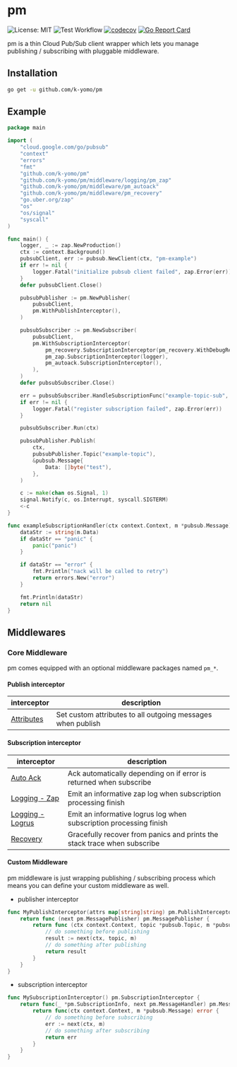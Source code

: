 # pm

![License: MIT](https://img.shields.io/badge/License-MIT-blue.svg)
![Test Workflow](https://github.com/k-yomo/pm/workflows/Test/badge.svg)
[![codecov](https://codecov.io/gh/k-yomo/pm/branch/main/graph/badge.svg)](https://codecov.io/gh/k-yomo/pm)
[![Go Report Card](https://goreportcard.com/badge/k-yomo/pm)](https://goreportcard.com/report/k-yomo/pm)

pm is a thin Cloud Pub/Sub client wrapper which lets you manage publishing / subscribing with pluggable middleware.

## Installation

```sh
go get -u github.com/k-yomo/pm
```

## Example

```go
package main

import (
	"cloud.google.com/go/pubsub"
	"context"
	"errors"
	"fmt"
	"github.com/k-yomo/pm"
	"github.com/k-yomo/pm/middleware/logging/pm_zap"
	"github.com/k-yomo/pm/middleware/pm_autoack"
	"github.com/k-yomo/pm/middleware/pm_recovery"
	"go.uber.org/zap"
	"os"
	"os/signal"
	"syscall"
)

func main() {
	logger, _ := zap.NewProduction()
	ctx := context.Background()
	pubsubClient, err := pubsub.NewClient(ctx, "pm-example")
	if err != nil {
		logger.Fatal("initialize pubsub client failed", zap.Error(err))
	}
	defer pubsubClient.Close()

	pubsubPublisher := pm.NewPublisher(
		pubsubClient,
		pm.WithPublishInterceptor(),
	)

	pubsubSubscriber := pm.NewSubscriber(
		pubsubClient,
		pm.WithSubscriptionInterceptor(
			pm_recovery.SubscriptionInterceptor(pm_recovery.WithDebugRecoveryHandler()),
			pm_zap.SubscriptionInterceptor(logger),
			pm_autoack.SubscriptionInterceptor(),
		),
	)
	defer pubsubSubscriber.Close()

	err = pubsubSubscriber.HandleSubscriptionFunc("example-topic-sub", exampleSubscriptionHandler)
	if err != nil {
		logger.Fatal("register subscription failed", zap.Error(err))
	}

	pubsubSubscriber.Run(ctx)

	pubsubPublisher.Publish(
		ctx,
		pubsubPublisher.Topic("example-topic"),
		&pubsub.Message{
			Data: []byte("test"),
		},
	)

	c := make(chan os.Signal, 1)
	signal.Notify(c, os.Interrupt, syscall.SIGTERM)
	<-c
}

func exampleSubscriptionHandler(ctx context.Context, m *pubsub.Message) error {
	dataStr := string(m.Data)
	if dataStr == "panic" {
		panic("panic")
	}

	if dataStr == "error" {
		fmt.Println("nack will be called to retry")
		return errors.New("error")
	}

	fmt.Println(dataStr)
	return nil
}
```

## Middlewares

### Core Middleware

pm comes equipped with an optional middleware packages named `pm_*`.

#### Publish interceptor

| interceptor                                                                                                | description                                                              |
|------------------------------------------------------------------------------------------------------------|--------------------------------------------------------------------------|
| [Attributes](https://pkg.go.dev/github.com/k-yomo/pm/interceptor/pm_attributes#PublishInterceptor)          | Set custom attributes to all outgoing messages when publish              |

#### Subscription interceptor

| interceptor                                                                                                       | description                                                              |
|-------------------------------------------------------------------------------------------------------------------|--------------------------------------------------------------------------|
| [Auto Ack](https://pkg.go.dev/github.com/k-yomo/pm/interceptor/pm_autoack#SubscriptionInterceptor)                 | Ack automatically depending on if error is returned when subscribe       |
| [Logging - Zap](https://pkg.go.dev/github.com/k-yomo/pm/interceptor/logging/pm_zap#SubscriptionInterceptor)        | Emit an informative zap log when subscription processing finish          |
| [Logging - Logrus](https://pkg.go.dev/github.com/k-yomo/pm/interceptor/logging/logrus_zap#SubscriptionInterceptor) | Emit an informative logrus log when subscription processing finish       |
| [Recovery](https://pkg.go.dev/github.com/k-yomo/pm/interceptor/pm_recovery#SubscriptionInterceptor)                | Gracefully recover from panics and prints the stack trace when subscribe |

#### Custom Middleware
pm middleware is just wrapping publishing / subscribing process which means you can define your custom middleware as well.
- publisher interceptor
```go
func MyPublishInterceptor(attrs map[string]string) pm.PublishInterceptor {
	return func (next pm.MessagePublisher) pm.MessagePublisher {
		return func (ctx context.Context, topic *pubsub.Topic, m *pubsub.Message) *pubsub.PublishResult {
			// do something before publishing 
			result := next(ctx, topic, m)
			// do something after publishing 
			return result
		}
	}
}
```

- subscription interceptor
```go
func MySubscriptionInterceptor() pm.SubscriptionInterceptor {
	return func(_ *pm.SubscriptionInfo, next pm.MessageHandler) pm.MessageHandler {
		return func(ctx context.Context, m *pubsub.Message) error {
			// do something before subscribing 
			err := next(ctx, m) 
			// do something after subscribing 
			return err
		}
	}
}
```
